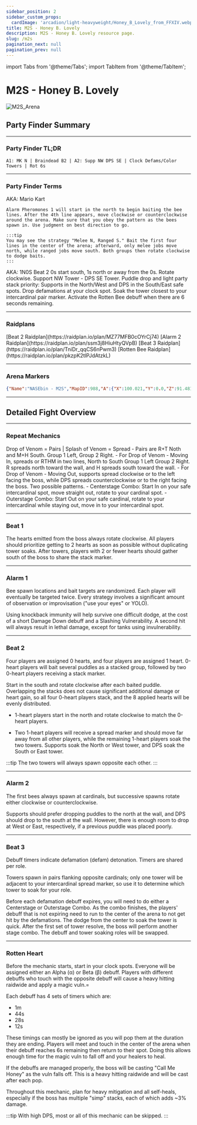 ```yaml
---
sidebar_position: 2
sidebar_custom_props:
  cardImage: 'arcadion/light-heavyweight/Honey_B_Lovely_from_FFXIV.webp'
title: M2S - Honey B. Lovely
description: M2S - Honey B. Lovely resource page.
slug: /m2s
pagination_next: null
pagination_prev: null
---
```


import Tabs from '@theme/Tabs';
import TabItem from '@theme/TabItem';

# M2S - Honey B. Lovely
![M2S_Arena](/arcadion/light-heavyweight/M2S_Arena.png)

## Party Finder Summary

***

### Party Finder TL;DR

```
A1: MK N | Braindead B2 | A2: Supp NW DPS SE | Clock Defams/Color Towers | Rot 6s
```

***

### Party Finder Terms

<Tabs>
  <TabItem value="MarioKart" label="A1: MK N" default>
    AKA: Mario Kart

    Alarm Pheromones 1 will start in the north to begin baiting the bee lines. After the 4th line appears, move clockwise or counterclockwise around the arena. Make sure that you obey the pattern as the bees spawn in. Use judgment on best direction to go.

    :::tip
    You may see the strategy "Melee N, Ranged S." Bait the first four lines in the center of the arena; afterward, only melee jobs move north, while ranged jobs move south. Both groups then rotate clockwise to dodge baits.
    :::
  </TabItem>
  <TabItem value="Braindead B2" label="Braindead B2">
    AKA: 1N0S  
    Beat 2 0s start south, 1s north or away from the 0s. Rotate clockwise. Support NW Tower - DPS SE Tower.
  </TabItem>
  <TabItem value="Supp NW DPS SE" label="A2: Supp NW DPS SE">
    Puddle drop and light party stack priority: Supports in the North/West and DPS in the South/East safe spots.
  </TabItem>
  <TabItem value="Clock Defams" label="Clock Defams/Color Towers">
    Drop defamations at your clock spot. Soak the tower closest to your intercardinal pair marker.
  </TabItem>
  <TabItem value="Rot 6s" label="Rot 6s">
    Activate the Rotten Bee debuff when there are 6 seconds remaining.
  </TabItem>
</Tabs>

***

### Raidplans

<Tabs>
  <TabItem value="Beat 2" label="Beat 2" default>
    [Beat 2 Raidplan](https://raidplan.io/plan/MZ77MFB0cOYrCj74)
  </TabItem>
      <TabItem value="Alarm 2" label="Alarm 2" default>
    [Alarm 2 Raidplan](https://raidplan.io/plan/ssm3j8HiuHtyQVpB)
  </TabItem>
    <TabItem value="Beat 3" label="Beat 3" default>
    [Beat 3 Raidplan](https://raidplan.io/plan/TniDr_qqCS6nPwm3)
  </TabItem>
    <TabItem value="Rotten Bee" label="Rotten Bee" default>
    [Rotten Bee Raidplan](https://raidplan.io/plan/pkzpK2tlPJdAtzkL)
  </TabItem>
</Tabs>


***

### Arena Markers

```json
{"Name":"NASEbin - M2S","MapID":988,"A":{"X":100.021,"Y":0.0,"Z":91.481,"ID":0,"Active":true},"B":{"X":108.639,"Y":0.0,"Z":100.06,"ID":1,"Active":true},"C":{"X":99.866,"Y":0.0,"Z":108.467,"ID":2,"Active":true},"D":{"X":91.319,"Y":0.0,"Z":100.064,"ID":3,"Active":true},"One":{"X":91.249,"Y":0.0,"Z":91.379,"ID":4,"Active":true},"Two":{"X":108.695,"Y":0.0,"Z":91.247,"ID":5,"Active":true},"Three":{"X":108.746,"Y":0.0,"Z":108.688,"ID":6,"Active":true},"Four":{"X":91.235,"Y":0.0,"Z":108.682,"ID":7,"Active":true}}
```

***

## Detailed Fight Overview

***

### Repeat Mechanics

<Tabs>
  <TabItem value="Poison Drop" label="Poison Drop" default>
    Drop of Venom = Pairs | Splash of Venom = Spread
    - Pairs are R+T Noth and M+H South. Group 1 Left, Group 2 Right.
    - For Drop of Venom - Moving In, spreads or RTHM in two lines, North to South Group 1 Left Group 2 Right. R spreads north toward the wall, and H spreads south toward the wall.
    - For Drop of Venom - Moving Out, supports spread clockwise or to the left facing the boss, while DPS spreads counterclockwise or to the right facing the boss.
  </TabItem>
  <TabItem value="Stage Combo" label="Stage Combo" default>
    Two possible patterns.
    - Centerstage Combo: Start In on your safe intercardinal spot, move straight out, rotate to your cardinal spot.
    - Outerstage Combo: Start Out on your safe cardinal, rotate to your intercardinal while staying out, move in to your intercardinal spot.
  </TabItem>
</Tabs>

***

### Beat 1

The hearts emitted from the boss always rotate clockwise. All players should prioritize getting to 2 hearts as soon as possible without duplicating tower soaks. 
After towers, players with 2 or fewer hearts should gather south of the boss to share the stack marker.

***

### Alarm 1

Bee spawn locations and bait targets are randomized. Each player will eventually be targeted twice. 
Every strategy involves a significant amount of observation or improvisation ("use your eyes" or YOLO). 

Using knockback immunity will help survive one difficult dodge, at the cost of a short Damage Down debuff and a Slashing Vulnerability. 
A second hit will always result in lethal damage, except for tanks using invulnerability.

***

### Beat 2

Four players are assigned 0 hearts, and four players are assigned 1 heart.
0-heart players will bait several puddles as a stacked group, followed by two 0-heart players receiving a stack marker. 

Start in the south and rotate clockwise after each baited puddle. 
Overlapping the stacks does not cause significant additional damage or heart gain, so all four 0-heart players stack, and the 8 applied hearts will be evenly distributed.

* 1-heart players start in the north and rotate clockwise to match the 0-heart players.

* Two 1-heart players will receive a spread marker and should move far away from all other players, while the remaining 1-heart players soak the two towers. Supports soak the North or West tower, and DPS soak the South or East tower.

:::tip
The two towers will always spawn opposite each other.
:::

***

### Alarm 2

The first bees always spawn at cardinals, but successive spawns rotate either clockwise or counterclockwise. 

Supports should prefer dropping puddles to the north at the wall, and DPS should drop to the south at the wall. However, there is enough room to drop at West or East, respectively, if a previous puddle was placed poorly.

***

### Beat 3

Debuff timers indicate defamation (defam) detonation. Timers are shared per role.

Towers spawn in pairs flanking opposite cardinals; only one tower will be adjacent to your intercardinal spread marker, so use it to determine which tower to soak for your role.

Before each defamation debuff expires, you will need to do either a Centerstage or Outerstage Combo.
As the combo finishes, the players' debuff that is not expiring need to run to the center of the arena to not get hit by the defamations.
The dodge from the center to soak the tower is quick.
After the first set of tower resolve, the boss will perform another stage combo. 
The debuff and tower soaking roles will be swapped.

***

### Rotten Heart

Before the mechanic starts, start in your clock spots. Everyone will be assigned either an Alpha (α) or Beta (β) debuff. 
Players with different debuffs who touch with the opposite debuff will cause a heavy hitting raidwide and apply a magic vuln.=

Each debuff has 4 sets of timers which are:
- 1m
- 44s
- 28s
- 12s

These timings can mostly be ignored as you will pop them at the duration they are ending.
Players will meet and touch in the center of the arena when their debuff reaches 6s remaining then return to their spot.
Doing this allows enough time for the magic vuln to fall off and your healers to heal.

If the debuffs are managed properly, the boss will be casting "Call Me Honey" as the vuln falls off.
This is a heavy hitting raidwide and will be cast after each pop.

Throughout this mechanic, plan for heavy mitigation and all self-heals, especially if the boss has multiple "simp" stacks, each of which adds ~3% damage.

:::tip
With high DPS, most or all of this mechanic can be skipped.
:::
